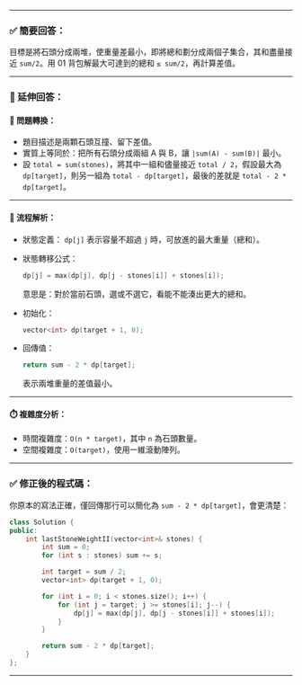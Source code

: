 
---

### ✅ 簡要回答：

目標是將石頭分成兩堆，使重量差最小，即將總和劃分成兩個子集合，其和盡量接近 `sum/2`。用 01 背包解最大可達到的總和 `≤ sum/2`，再計算差值。

---

### 📘 延伸回答：

#### 📌 問題轉換：

* 題目描述是兩顆石頭互撞、留下差值。
* 實質上等同於：把所有石頭分成兩組 A 與 B，讓 `|sum(A) - sum(B)|` 最小。
* 設 `total = sum(stones)`，將其中一組和儘量接近 `total / 2`，假設最大為 `dp[target]`，則另一組為 `total - dp[target]`，最後的差就是 `total - 2 * dp[target]`。

---

#### 🧠 流程解析：

* 狀態定義：
  `dp[j]` 表示容量不超過 `j` 時，可放進的最大重量（總和）。

* 狀態轉移公式：

  ```cpp
  dp[j] = max(dp[j], dp[j - stones[i]] + stones[i]);
  ```

  意思是：對於當前石頭，選或不選它，看能不能湊出更大的總和。

* 初始化：

  ```cpp
  vector<int> dp(target + 1, 0);
  ```

* 回傳值：

  ```cpp
  return sum - 2 * dp[target];
  ```

  表示兩堆重量的差值最小。

---

#### ⏱️ 複雜度分析：

* 時間複雜度：`O(n * target)`，其中 `n` 為石頭數量。
* 空間複雜度：`O(target)`，使用一維滾動陣列。

---

### ✅ 修正後的程式碼：

你原本的寫法正確，僅回傳那行可以簡化為 `sum - 2 * dp[target]`，會更清楚：

```cpp
class Solution {
public:
    int lastStoneWeightII(vector<int>& stones) {
        int sum = 0;
        for (int s : stones) sum += s;

        int target = sum / 2;
        vector<int> dp(target + 1, 0);

        for (int i = 0; i < stones.size(); i++) {
            for (int j = target; j >= stones[i]; j--) {
                dp[j] = max(dp[j], dp[j - stones[i]] + stones[i]);
            }
        }

        return sum - 2 * dp[target];
    }
};
```

---

